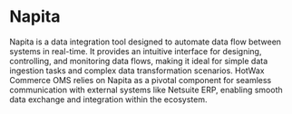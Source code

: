 
# Napita

Napita is a data integration tool designed to automate data flow between systems in real-time. It provides an intuitive interface for designing, controlling, and monitoring data flows, making it ideal for simple data ingestion tasks and complex data transformation scenarios. HotWax Commerce OMS relies on Napita as a pivotal component for seamless communication with external systems like Netsuite ERP, enabling smooth data exchange and integration within the ecosystem.
